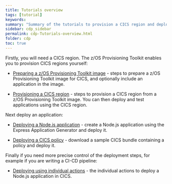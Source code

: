 ```yaml
---
title: Tutorials overview
tags: [tutorial]
keywords:
summary: "Summary of the tutorials to provision a CICS region and deploy applications to it."
sidebar: cdp_sidebar
permalink: cdp-Tutorials-overview.html
folder: cdp
toc: true
---
```


Firstly, you will need a CICS region. The z/OS Provisioning Toolkit enables you to provision CICS regions yourself:

* [Preparing a z/OS Provisioning Toolkit image](cdp-Preparing-a-zOS-PT-image) - steps to prepare a z/OS Provisioning Toolkit image for CICS, and optionally include an application in the image.

* [Provisioning a CICS region](cdp-Provisioning-a-CICS-region) - steps to provision a CICS region from a z/OS Provisioning Toolkit image. You can then deploy and test applications using the CICS region.

Next deploy an application:

* [Deploying a Node.js application](cdp-Deploying-a-nodejs-application) - create a Node.js application using the Express Application Generator and deploy it.

* [Deploying a CICS policy](cdp-Deploying-a-CICS-policy) - download a sample CICS bundle containing a policy and deploy it.

Finally if you need more precise control of the deployment steps, for example if you are writing a CI-CD pipeline:

* [Deploying using individual actions](cdp-Deploying-using-individual-actions) - the individual actions to deploy a Node.js application in CICS.
